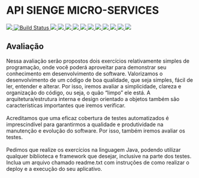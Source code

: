 <h1 id="api-boleto-contaazul">API SIENGE MICRO-SERVICES</h1>

<a href="https://gitter.im/softplan-unic/Lobby">
  <img src="https://badges.gitter.im/Join%20Chat.svg">
</a>
<a href="https://travis-ci.com/Cafecanudo/softplan-UNIC">
  <img src="https://travis-ci.com/Cafecanudo/softplan-UNIC.svg?branch=develop" alt="Build Status">
</a>
<a href="https://sonarcloud.io/dashboard/index/Cafecanudo_softplan-UNIC">
  <img src="https://sonarcloud.io/api/project_badges/measure?project=Cafecanudo_softplan-UNIC&metric=alert_status">
</a>
<a href="https://sonarcloud.io/dashboard/index/Cafecanudo_softplan-UNIC">
  <img src="https://sonarcloud.io/api/project_badges/measure?project=Cafecanudo_softplan-UNIC&metric=bugs">
</a>
<a href="https://sonarcloud.io/dashboard/index/Cafecanudo_softplan-UNIC">
  <img src="https://sonarcloud.io/api/project_badges/measure?project=Cafecanudo_softplan-UNIC&metric=code_smells">
</a>
<a href="https://sonarcloud.io/dashboard/index/Cafecanudo_softplan-UNIC">
  <img src="https://sonarcloud.io/api/project_badges/measure?project=Cafecanudo_softplan-UNIC&metric=coverage">
</a>
<a href="https://sonarcloud.io/dashboard/index/Cafecanudo_softplan-UNIC">
  <img src="https://sonarcloud.io/api/project_badges/measure?project=Cafecanudo_softplan-UNIC&metric=ncloc">
</a>
<a href="https://sonarcloud.io/dashboard/index/Cafecanudo_softplan-UNIC">
  <img src="https://sonarcloud.io/api/project_badges/measure?project=Cafecanudo_softplan-UNIC&metric=sqale_index">
</a>
<a href="https://sonarcloud.io/dashboard/index/Cafecanudo_softplan-UNIC">
  <img src="https://sonarcloud.io/api/project_badges/measure?project=Cafecanudo_softplan-UNIC&metric=vulnerabilities">
</a>
<a href="https://sonarcloud.io/dashboard/index/Cafecanudo_softplan-UNIC">
  <img src="https://sonarcloud.io/api/project_badges/measure?project=Cafecanudo_softplan-UNIC&metric=duplicated_lines_density">
</a>
<a href="https://sonarcloud.io/dashboard/index/Cafecanudo_softplan-UNIC">
  <img src="https://sonarcloud.io/api/project_badges/measure?project=Cafecanudo_softplan-UNIC&metric=reliability_rating">
</a>
<a href="https://sonarcloud.io/dashboard/index/Cafecanudo_softplan-UNIC">
  <img src="https://sonarcloud.io/api/project_badges/measure?project=Cafecanudo_softplan-UNIC&metric=security_rating">
</a>
<a href="https://sonarcloud.io/dashboard/index/Cafecanudo_softplan-UNIC">
  <img src="https://sonarcloud.io/api/project_badges/measure?project=Cafecanudo_softplan-UNIC&metric=sqale_rating">
</a>

<h2>Avaliação</h2>
<p>
    Nessa avaliação serão propostos dois exercícios relativamente simples de programação, onde
    você poderá aproveitar para demonstrar seu conhecimento em desenvolvimento de software.
    Valorizamos o desenvolvimento de um código de boa qualidade, que seja simples, fácil de ler,
    entender e alterar. Por isso, iremos avaliar a simplicidade, clareza e organização do código, ou
    seja, o quão “limpo” ele está. A arquitetura/estrutura interna e design orientado a objetos
    também são características importantes que iremos verificar.
    <br/><br/>
    Acreditamos que uma eficaz cobertura de testes automatizados é imprescindível para
    garantirmos a qualidade e produtividade na manutenção e evolução do software. Por isso,
    também iremos avaliar os testes.<br/><br/>
    Pedimos que realize os exercícios na linguagem Java, podendo utilizar qualquer biblioteca e
    framework que desejar, inclusive na parte dos testes. Inclua um arquivo chamado readme.txt
    com instruções de como realizar o deploy e a execução do seu aplicativo.
</p>

